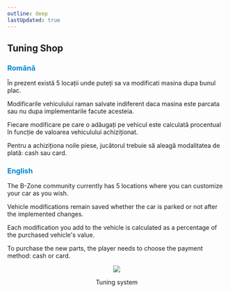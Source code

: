 ```yaml
---
outline: deep
lastUpdated: true
---
```


## Tuning Shop

### <span style="color: #0088CC">Română</span>

În prezent există 5 locații unde puteți sa va modificati masina dupa bunul plac. 

Modificarile vehiculului raman salvate indiferent daca masina este parcata sau nu dupa implementarile facute acesteia.

Fiecare modificare pe care o adăugați pe vehicul este calculată procentual în funcție de valoarea vehiculului achiziționat.

Pentru a achiziționa noile piese, jucătorul trebuie să aleagă modalitatea de plată: cash sau card.

### <span style="color: #0088CC">English</span>

The B-Zone community currently has 5 locations where you can customize your car as you wish.

Vehicle modifications remain saved whether the car is parked or not after the implemented changes. 

Each modification you add to the vehicle is calculated as a percentage of the purchased vehicle's value.

To purchase the new parts, the player needs to choose the payment method: cash or card.

<p align="center"><img src="https://i.imgur.com/5OHmL3O.gif"/></p>
<p style="text-align: center">Tuning system</p>